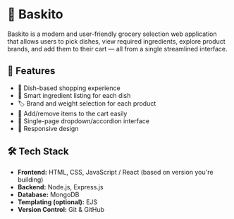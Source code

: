 
# 🧺 Baskito

Baskito is a modern and user-friendly grocery selection web application that allows users to pick dishes, view required ingredients, explore product brands, and add them to their cart — all from a single streamlined interface.

## 🚀 Features

- 🥘 Dish-based shopping experience
- 🧂 Smart ingredient listing for each dish
- 🏷️ Brand and weight selection for each product
- 🛒 Add/remove items to the cart easily
- 🔄 Single-page dropdown/accordion interface
- 📱 Responsive design

## 🛠️ Tech Stack

- **Frontend:** HTML, CSS, JavaScript / React (based on version you're building)
- **Backend:** Node.js, Express.js
- **Database:** MongoDB
- **Templating (optional):** EJS
- **Version Control:** Git & GitHub



